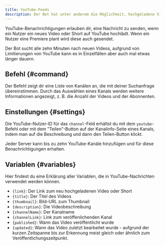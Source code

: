 ```yaml
---
title: YouTube-Feeds
description: Der Bot hat unter anderem die Möglichkeit, hochgeladene Videos oder Shorts von YouTube-Kanälen anzukündigen.
---
```


YouTube-Benachrichtigungen erlauben dir, eine Nachricht zu senden, wenn ein Nutzer ein neues Video oder Short auf YouTube hochlädt.
Wenn ein Nutzer eine Premiere plant wird diese auch gesendet.

Der Bot sucht alle zehn Minuten nach neuen Videos, aufgrund von Limitierungen von YouTube kann es in Einzelfällen aber auch mal etwas länger dauern.

## Befehl {#command}

<Command name="youtube" slash="channel:Kanalname" message="<Kanalname>"></Command>

Der Befehl zeigt dir eine Liste von Kanälen an, die mit deiner Suchanfrage übereinstimmen.
Durch das Auswählen eines Kanals werden weitere Informationen angezeigt, z. B. die Anzahl der Videos und der Abonnenten.

## Einstellungen {#settings}

Die YouTube-Nutzer-ID für das `channel`-Feld erhältst du mit dem `youtube`-Befehl oder mit dem "Teilen"-Button auf der Kanalinfo-Seite eines Kanals, indem man auf die Beschreibung und dann den Teilen-Button klickt.

Jeder Server kann bis zu zehn YouTube-Kanäle hinzufügen und für diese Benachrichtigungen erhalten.

## Variablen {#variables}

Hier findest du eine Erklärung aller Variablen, die in YouTube-Nachrichten verwendet werden können.

- `{link}`: Der Link zum neu hochgeladenen Video oder Short
- `{title}`: Der Titel des Videos
- `{thumbnail}`: Bild-URL zum Thumbnail
- `{description}`: Die Videobeschreibung
- `{channelName}`: Der Kanalname
- `{channelLink}`: Link zum veröffenlichenden Kanal
- `{published}`: Wann das Video veröffentlicht wurde
- `{updated}`: Wann das Video zuletzt bearbeitet wurde - aufgrund der kurzen Zeitspanne bis zur Erkennung meist gleich oder ähnlich zum Veröffentlichungszeitpunkt.
